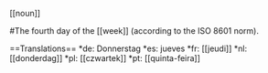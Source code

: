 [[noun]]

#The fourth day of the [[week]] (according to the ISO 8601 norm).

==Translations==
*de: Donnerstag
*es: jueves
*fr: [[jeudi]]
*nl: [[donderdag]]
*pl: [[czwartek]]
*pt: [[quinta-feira]]